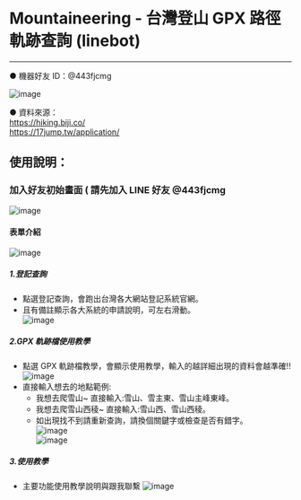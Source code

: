 # Mountaineering - 台灣登山 GPX 路徑軌跡查詢 (linebot)  
<hr>
● 機器好友 ID：@443fjcmg  

![image](https://github.com/mary830331/LINE/blob/master/img/443fjcmg.png)  

● 資料來源：  
https://hiking.biji.co/  
https://17jump.tw/application/  

## 使⽤說明：  

### 加入好友初始畫面 ( 請先加入 LINE 好友 @443fjcmg  

![image](https://github.com/mary830331/LINE/blob/master/img/3376151.jpg)  

#### 表單介紹 

![image](https://github.com/mary830331/LINE/blob/master/img/3376149-2.jpg)  
##### 1.登記查詢  
- 點選登記查詢，會跑出台灣各大網站登記系統官網。  
- 且有備註顯示各大系統的申請說明，可左右滑動。  
![image](https://github.com/mary830331/LINE/blob/master/img/3376149-1.jpg)  
##### 2.GPX 軌跡檔使用教學  
- 點選 GPX 軌跡檔教學，會顯示使用教學，輸入的越詳細出現的資料會越準確!!  
![image](https://github.com/mary830331/LINE/blob/master/img/3376145-1.jpg)  
- 直接輸入想去的地點範例:  
  - 我想去爬雪山~ 直接輸入:雪山、雪主東、雪山主峰東峰。  
  - 我想去爬雪山西稜~ 直接輸入:雪山西、雪山西稜。  
  - 如出現找不到請重新查詢，請換個關鍵字或檢查是否有錯字。  
    ![image](https://github.com/mary830331/LINE/blob/master/img/3376141.jpg)  
    ![image](https://github.com/mary830331/LINE/blob/master/img/3376141-1.png)  
##### 3.使用教學  
- 主要功能使用教學說明與跟我聯繫
![image](https://github.com/mary830331/LINE/blob/master/img/3376143-1.jpg)
